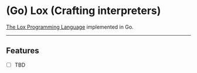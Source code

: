 # (Go) Lox (Crafting interpreters)

[The Lox Programming Language](https://www.craftinginterpreters.com/the-lox-language.html) implemented in Go.

---

## Features

- [ ] TBD
